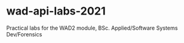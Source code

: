 # wad-api-labs-2021



Practical labs for the WAD2 module, BSc. Applied/Software Systems Dev/Forensics 
